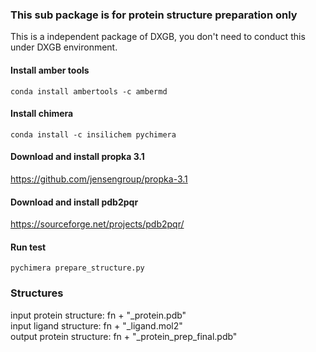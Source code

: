### This sub package is for protein structure preparation only 
This is a independent package of DXGB, you don't need to conduct this under DXGB environment. 
#### Install amber tools 
```
conda install ambertools -c ambermd
```
#### Install chimera
```
conda install -c insilichem pychimera
```
#### Download and install propka 3.1
https://github.com/jensengroup/propka-3.1

#### Download and install pdb2pqr
https://sourceforge.net/projects/pdb2pqr/

#### Run test
```
pychimera prepare_structure.py
```
### Structures
input protein structure: fn + "_protein.pdb"<br>
input ligand structure: fn + "_ligand.mol2"<br>
output protein structure: fn + "_protein_prep_final.pdb"<br>

